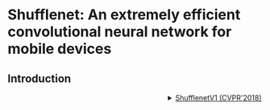 # Shufflenet: An extremely efficient convolutional neural network for mobile devices

## Introduction

<!-- [BACKBONE] -->

<details>
<summary align="right"><a href="http://openaccess.thecvf.com/content_cvpr_2018/html/Zhang_ShuffleNet_An_Extremely_CVPR_2018_paper.html">ShufflenetV1 (CVPR'2018)</a></summary>

```bibtex
@inproceedings{zhang2018shufflenet,
  title={Shufflenet: An extremely efficient convolutional neural network for mobile devices},
  author={Zhang, Xiangyu and Zhou, Xinyu and Lin, Mengxiao and Sun, Jian},
  booktitle={Proceedings of the IEEE conference on computer vision and pattern recognition},
  pages={6848--6856},
  year={2018}
}
```

</details>
